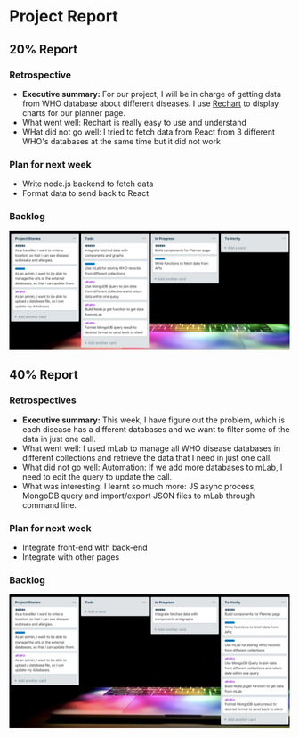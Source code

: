 # Project Report

## 20% Report

### Retrospective
+ **Executive summary:** For our project, I will be in charge of getting data from WHO database about different diseases. I use [Rechart](http://recharts.org/en-US) to display charts for our planner page. 
+ What went well: Rechart is really easy to use and understand
+ WHat did not go well: I tried to fetch data from React from 3 different WHO's databases at the same time but it did not work

### Plan for next week
+ Write node.js backend to fetch data
+ Format data to send back to React

### Backlog
![Backlog](project-report-20.png)




## 40% Report

### Retrospectives
+ **Executive summary:** This week, I have figure out the problem, which is each disease has a different databases and we want to filter some of the data in just one call.
+ What went well: I used mLab to manage all WHO disease databases in different collections and retrieve the data that I need in just one call.
+ What did not go well: Automation: If we add more databases to mLab, I need to edit the query to update the call.
+ What was interesting: I learnt so much more: JS async process, MongoDB query and import/export JSON files to mLab through command line.

### Plan for next week
+ Integrate front-end with back-end
+ Integrate with other pages

### Backlog
![Backlog](project-report-40.png)

